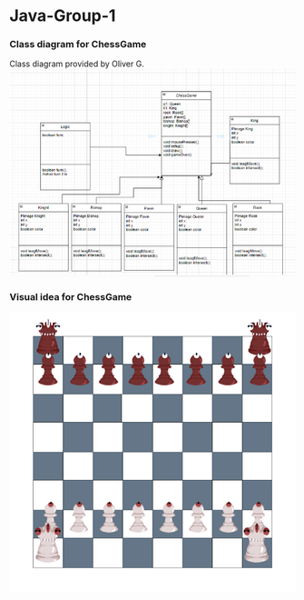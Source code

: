 # Java-Group-1

### Class diagram for ChessGame
Class diagram provided by Oliver G.
![class diagram ChessGame](https://github.com/9620728/Java-Group-1/blob/main/Images/ChessGame.png?raw=true)

### Visual idea for ChessGame

![class diagram ChessGame](https://github.com/9620728/Java-Group-1/blob/main/Images/chess.drawio.png)
